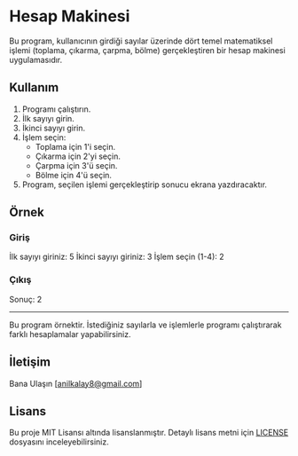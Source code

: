 # Hesap Makinesi

Bu program, kullanıcının girdiği sayılar üzerinde dört temel matematiksel işlemi (toplama, çıkarma, çarpma, bölme) gerçekleştiren bir hesap makinesi uygulamasıdır.

## Kullanım

1. Programı çalıştırın.
2. İlk sayıyı girin.
3. İkinci sayıyı girin.
4. İşlem seçin:
    - Toplama için 1'i seçin.
    - Çıkarma için 2'yi seçin.
    - Çarpma için 3'ü seçin.
    - Bölme için 4'ü seçin.
5. Program, seçilen işlemi gerçekleştirip sonucu ekrana yazdıracaktır.

## Örnek

### Giriş
İlk sayıyı giriniz: 5
İkinci sayıyı giriniz: 3
İşlem seçin (1-4): 2

### Çıkış
Sonuç: 2

---

Bu program örnektir. İstediğiniz sayılarla ve işlemlerle programı çalıştırarak farklı hesaplamalar yapabilirsiniz.

## İletişim

Bana Ulaşın [anilkalay8@gmail.com]

## Lisans

Bu proje MIT Lisansı altında lisanslanmıştır. Detaylı lisans metni için [LICENSE](LICENSE) dosyasını inceleyebilirsiniz.
